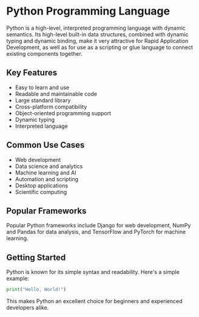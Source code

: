 # Python Programming Language

Python is a high-level, interpreted programming language with dynamic semantics. Its high-level built-in data structures, combined with dynamic typing and dynamic binding, make it very attractive for Rapid Application Development, as well as for use as a scripting or glue language to connect existing components together.

## Key Features

- Easy to learn and use
- Readable and maintainable code
- Large standard library
- Cross-platform compatibility
- Object-oriented programming support
- Dynamic typing
- Interpreted language

## Common Use Cases

- Web development
- Data science and analytics
- Machine learning and AI
- Automation and scripting
- Desktop applications
- Scientific computing

## Popular Frameworks

Popular Python frameworks include Django for web development, NumPy and Pandas for data analysis, and TensorFlow and PyTorch for machine learning.

## Getting Started

Python is known for its simple syntax and readability. Here's a simple example:

```python
print("Hello, World!")
```

This makes Python an excellent choice for beginners and experienced developers alike.
